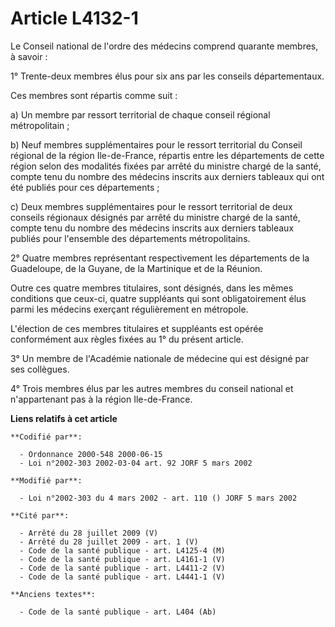 # Article L4132-1

Le Conseil national de l'ordre des médecins comprend quarante membres, à savoir :

1° Trente-deux membres élus pour six ans par les conseils départementaux.

Ces membres sont répartis comme suit :

a) Un membre par ressort territorial de chaque conseil régional métropolitain ;

b) Neuf membres supplémentaires pour le ressort territorial du Conseil régional de la région Ile-de-France, répartis entre
les départements de cette région selon des modalités fixées par arrêté du ministre chargé de la santé, compte tenu du nombre
des médecins inscrits aux derniers tableaux qui ont été publiés pour ces départements ;

c) Deux membres supplémentaires pour le ressort territorial de deux conseils régionaux désignés par arrêté du ministre chargé
de la santé, compte tenu du nombre des médecins inscrits aux derniers tableaux publiés pour l'ensemble des départements
métropolitains.

2° Quatre membres représentant respectivement les départements de la Guadeloupe, de la Guyane, de la Martinique et de la
Réunion.

Outre ces quatre membres titulaires, sont désignés, dans les mêmes conditions que ceux-ci, quatre suppléants qui sont
obligatoirement élus parmi les médecins exerçant régulièrement en métropole.

L'élection de ces membres titulaires et suppléants est opérée conformément aux règles fixées au 1° du présent article.

3° Un membre de l'Académie nationale de médecine qui est désigné par ses collègues.

4° Trois membres élus par les autres membres du conseil national et n'appartenant pas à la région Ile-de-France.

**Liens relatifs à cet article**

	**Codifié par**:

	  - Ordonnance 2000-548 2000-06-15
	  - Loi n°2002-303 2002-03-04 art. 92 JORF 5 mars 2002

	**Modifié par**:

	  - Loi n°2002-303 du 4 mars 2002 - art. 110 () JORF 5 mars 2002

	**Cité par**:

	  - Arrêté du 28 juillet 2009 (V)
	  - Arrêté du 28 juillet 2009 - art. 1 (V)
	  - Code de la santé publique - art. L4125-4 (M)
	  - Code de la santé publique - art. L4161-1 (V)
	  - Code de la santé publique - art. L4411-2 (V)
	  - Code de la santé publique - art. L4441-1 (V)

	**Anciens textes**:

	  - Code de la santé publique - art. L404 (Ab)

